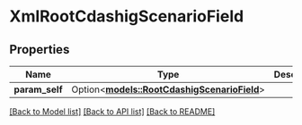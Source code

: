 # XmlRootCdashigScenarioField

## Properties

Name | Type | Description | Notes
------------ | ------------- | ------------- | -------------
**param_self** | Option<[**models::RootCdashigScenarioField**](RootCdashigScenarioField.md)> |  | [optional]

[[Back to Model list]](../README.md#documentation-for-models) [[Back to API list]](../README.md#documentation-for-api-endpoints) [[Back to README]](../README.md)


